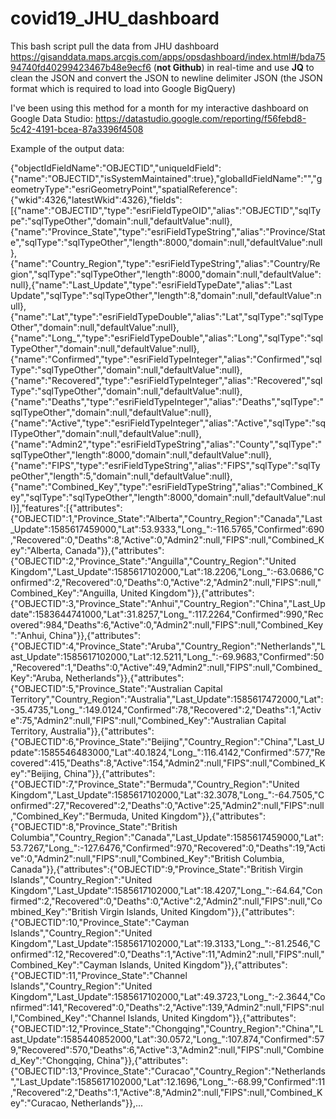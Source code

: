 # covid19_JHU_dashboard

This bash script pull the data from JHU dashboard https://gisanddata.maps.arcgis.com/apps/opsdashboard/index.html#/bda7594740fd40299423467b48e9ecf6 (**not Github**) in real-time and use **JQ** to clean the JSON and convert the JSON to newline delimiter JSON (the JSON format which is required to load into Google BigQuery)

I've been using this method for a month for my interactive dashboard on Google Data Studio: https://datastudio.google.com/reporting/f56febd8-5c42-4191-bcea-87a3396f4508



Example of the output data:

{"objectIdFieldName":"OBJECTID","uniqueIdField":{"name":"OBJECTID","isSystemMaintained":true},"globalIdFieldName":"","geometryType":"esriGeometryPoint","spatialReference":{"wkid":4326,"latestWkid":4326},"fields":[{"name":"OBJECTID","type":"esriFieldTypeOID","alias":"OBJECTID","sqlType":"sqlTypeOther","domain":null,"defaultValue":null},{"name":"Province_State","type":"esriFieldTypeString","alias":"Province/State","sqlType":"sqlTypeOther","length":8000,"domain":null,"defaultValue":null},{"name":"Country_Region","type":"esriFieldTypeString","alias":"Country/Region","sqlType":"sqlTypeOther","length":8000,"domain":null,"defaultValue":null},{"name":"Last_Update","type":"esriFieldTypeDate","alias":"Last Update","sqlType":"sqlTypeOther","length":8,"domain":null,"defaultValue":null},{"name":"Lat","type":"esriFieldTypeDouble","alias":"Lat","sqlType":"sqlTypeOther","domain":null,"defaultValue":null},{"name":"Long_","type":"esriFieldTypeDouble","alias":"Long","sqlType":"sqlTypeOther","domain":null,"defaultValue":null},{"name":"Confirmed","type":"esriFieldTypeInteger","alias":"Confirmed","sqlType":"sqlTypeOther","domain":null,"defaultValue":null},{"name":"Recovered","type":"esriFieldTypeInteger","alias":"Recovered","sqlType":"sqlTypeOther","domain":null,"defaultValue":null},{"name":"Deaths","type":"esriFieldTypeInteger","alias":"Deaths","sqlType":"sqlTypeOther","domain":null,"defaultValue":null},{"name":"Active","type":"esriFieldTypeInteger","alias":"Active","sqlType":"sqlTypeOther","domain":null,"defaultValue":null},{"name":"Admin2","type":"esriFieldTypeString","alias":"County","sqlType":"sqlTypeOther","length":8000,"domain":null,"defaultValue":null},{"name":"FIPS","type":"esriFieldTypeString","alias":"FIPS","sqlType":"sqlTypeOther","length":5,"domain":null,"defaultValue":null},{"name":"Combined_Key","type":"esriFieldTypeString","alias":"Combined_Key","sqlType":"sqlTypeOther","length":8000,"domain":null,"defaultValue":null}],"features":[{"attributes":{"OBJECTID":1,"Province_State":"Alberta","Country_Region":"Canada","Last_Update":1585617459000,"Lat":53.9333,"Long_":-116.5765,"Confirmed":690,"Recovered":0,"Deaths":8,"Active":0,"Admin2":null,"FIPS":null,"Combined_Key":"Alberta, Canada"}},{"attributes":{"OBJECTID":2,"Province_State":"Anguilla","Country_Region":"United Kingdom","Last_Update":1585617102000,"Lat":18.2206,"Long_":-63.0686,"Confirmed":2,"Recovered":0,"Deaths":0,"Active":2,"Admin2":null,"FIPS":null,"Combined_Key":"Anguilla, United Kingdom"}},{"attributes":{"OBJECTID":3,"Province_State":"Anhui","Country_Region":"China","Last_Update":1583644741000,"Lat":31.8257,"Long_":117.2264,"Confirmed":990,"Recovered":984,"Deaths":6,"Active":0,"Admin2":null,"FIPS":null,"Combined_Key":"Anhui, China"}},{"attributes":{"OBJECTID":4,"Province_State":"Aruba","Country_Region":"Netherlands","Last_Update":1585617102000,"Lat":12.5211,"Long_":-69.9683,"Confirmed":50,"Recovered":1,"Deaths":0,"Active":49,"Admin2":null,"FIPS":null,"Combined_Key":"Aruba, Netherlands"}},{"attributes":{"OBJECTID":5,"Province_State":"Australian Capital Territory","Country_Region":"Australia","Last_Update":1585617472000,"Lat":-35.4735,"Long_":149.0124,"Confirmed":78,"Recovered":2,"Deaths":1,"Active":75,"Admin2":null,"FIPS":null,"Combined_Key":"Australian Capital Territory, Australia"}},{"attributes":{"OBJECTID":6,"Province_State":"Beijing","Country_Region":"China","Last_Update":1585546483000,"Lat":40.1824,"Long_":116.4142,"Confirmed":577,"Recovered":415,"Deaths":8,"Active":154,"Admin2":null,"FIPS":null,"Combined_Key":"Beijing, China"}},{"attributes":{"OBJECTID":7,"Province_State":"Bermuda","Country_Region":"United Kingdom","Last_Update":1585617102000,"Lat":32.3078,"Long_":-64.7505,"Confirmed":27,"Recovered":2,"Deaths":0,"Active":25,"Admin2":null,"FIPS":null,"Combined_Key":"Bermuda, United Kingdom"}},{"attributes":{"OBJECTID":8,"Province_State":"British Columbia","Country_Region":"Canada","Last_Update":1585617459000,"Lat":53.7267,"Long_":-127.6476,"Confirmed":970,"Recovered":0,"Deaths":19,"Active":0,"Admin2":null,"FIPS":null,"Combined_Key":"British Columbia, Canada"}},{"attributes":{"OBJECTID":9,"Province_State":"British Virgin Islands","Country_Region":"United Kingdom","Last_Update":1585617102000,"Lat":18.4207,"Long_":-64.64,"Confirmed":2,"Recovered":0,"Deaths":0,"Active":2,"Admin2":null,"FIPS":null,"Combined_Key":"British Virgin Islands, United Kingdom"}},{"attributes":{"OBJECTID":10,"Province_State":"Cayman Islands","Country_Region":"United Kingdom","Last_Update":1585617102000,"Lat":19.3133,"Long_":-81.2546,"Confirmed":12,"Recovered":0,"Deaths":1,"Active":11,"Admin2":null,"FIPS":null,"Combined_Key":"Cayman Islands, United Kingdom"}},{"attributes":{"OBJECTID":11,"Province_State":"Channel Islands","Country_Region":"United Kingdom","Last_Update":1585617102000,"Lat":49.3723,"Long_":-2.3644,"Confirmed":141,"Recovered":0,"Deaths":2,"Active":139,"Admin2":null,"FIPS":null,"Combined_Key":"Channel Islands, United Kingdom"}},{"attributes":{"OBJECTID":12,"Province_State":"Chongqing","Country_Region":"China","Last_Update":1585440852000,"Lat":30.0572,"Long_":107.874,"Confirmed":579,"Recovered":570,"Deaths":6,"Active":3,"Admin2":null,"FIPS":null,"Combined_Key":"Chongqing, China"}},{"attributes":{"OBJECTID":13,"Province_State":"Curacao","Country_Region":"Netherlands","Last_Update":1585617102000,"Lat":12.1696,"Long_":-68.99,"Confirmed":11,"Recovered":2,"Deaths":1,"Active":8,"Admin2":null,"FIPS":null,"Combined_Key":"Curacao, Netherlands"}},...
